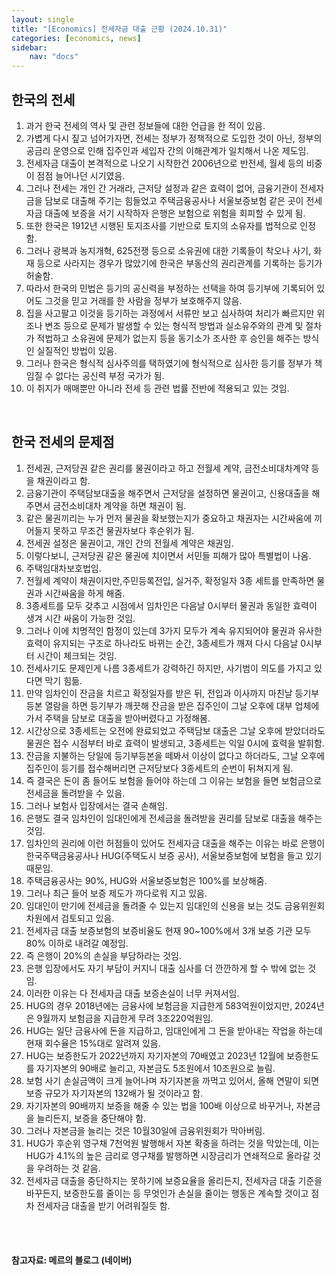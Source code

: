 ```yaml
---
layout: single
title: "[Economics] 전세자금 대출 근황 (2024.10.31)"
categories: [economics, news]
sidebar:
    nav: "docs"
---
```


## 한국의 전세
1. 과거 한국 전세의 역사 및 관련 정보들에 대한 언급을 한 적이 있음.
1. 가볍게 다시 짚고 넘어가자면, 전세는 정부가 정책적으로 도입한 것이 아닌, 정부의 공금리 운영으로 인해 집주인과 세입자 간의 이해관계가 일치해서 나온 제도임.
1. 전세자금 대출이 본격적으로 나오기 시작한건 2006년으로 반전세, 월세 등의 비중이 점점 늘어나던 시기였음.
1. 그러나 전세는 개인 간 거래라, 근저당 설정과 같은 효력이 없어, 금융기관이 전세자금을 담보로 대출해 주기는 힘들었고 주택금융공사나 서울보증보험 같은 곳이 전세자금 대출에 보증을 서기 시작하자 은행은 보험으로 위험을 회피할 수 있게 됨.
1. 또한 한국은 1912년 시행된 토지조사를 기반으로 토지의 소유자를 법적으로 인정함.
1. 그러나 광복과 농지개혁, 625전쟁 등으로 소유권에 대한 기록들이 착오나 사기, 화재 등으로 사라지는 경우가 많았기에 한국은 부동산의 권리관계를 기록하는 등기가 허술함.
1. 따라서 한국의 민법은 등기의 공신력을 부정하는 선택을 하여 등기부에 기록되어 있어도 그것을 믿고 거래를 한 사람을 정부가 보호해주지 않음.
1. 집을 사고팔고 이것을 등기하는 과정에서 서류만 보고 심사하여 처리가 빠르지만 위조나 변조 등으로 문제가 발생할 수 있는 형식적 방법과 실소유주와의 관계 및 절차가 적법하고 소유권에 문제가 없는지 등을 동기소가 조사한 후 승인을 해주는 방식인 실질적인 방법이 있음.
1. 그러나 한국은 형식적 심사주의를 택하였기에 형식적으로 심사한 등기를 정부가 책임질 수 없다는 공신력 부정 국가가 됨.
1. 이 취지가 매매뿐만 아니라 전세 등 관련 법률 전반에 적용되고 있는 것임.

<br/>

## 한국 전세의 문제점
1. 전세권, 근저당권 같은 권리를 물권이라고 하고 전월세 계약, 금전소비대차계약 등을 채권이라고 함.
1. 금융기관이 주택담보대출을 해주면서 근저당을 설정하면 물권이고, 신용대출을 해주면서 금전소비대차 계약을 하면 채권이 됨.
1. 같은 물권끼리는 누가 먼저 물권을 확보했는지가 중요하고 채권자는 시간싸움에 끼어들지 못하고 무조건 물권자보다 후순위가 됨.
1. 전세권 설정은 물권이고, 개인 간의 전월세 계약은 채권임.
1. 이렇다보니, 근저당권 같은 물권에 치이면서 서민들 피해가 많아 특별법이 나옴.
1. 주택임대차보호법임.
1. 전월세 계약이 채권이지만,주민등록전입, 실거주, 확정일자 3종 세트를 만족하면 물권과 시간싸움을 하게 해줌.
1. 3종세트를 모두 갖추고 시점에서 임차인은 다음날 0시부터 물권과 동일한 효력이 생겨 시간 싸움이 가능한 것임.
1. 그러나 이에 치명적인 함정이 있는데 3가지 모두가 계속 유지되어야 물권과 유사한 효력이 유지되는 구조로 하나라도 바뀌는 순간, 3종세트가 깨져 다시 다음날 0시부터 시간이 체크되는 것임.
1. 전세사기도 문제인게 나름 3종세트가 강력하긴 하지만, 사기범이 의도를 가지고 있다면 막기 힘듦.
1. 만약 임차인이 잔금을 치르고 확정일자를 받은 뒤, 전입과 이사까지 마친날 등기부등본 열람을 하면 등기부가 깨끗해 잔금을 받은 집주인이 그날 오후에 대부 업체에 가서 주택을 담보로 대출을 받아버렸다고 가정해봄.
1. 시간상으로 3종세트는 오전에 완료되었고 주택담보 대출은 그날 오후에 받았더라도 물권은 접수 시점부터 바로 효력이 발생되고, 3종세트는 익일 0시에 효력을 발휘함.
1. 잔금을 지불하는 당일에 등기부등본을 떼봐서 이상이 없다고 하더라도, 그날 오후에 집주인이 등기를 접수해버리면 근저당보다 3종세트의 순번이 뒤쳐지게 됨.
1. 즉 결국은 돈이 좀 들어도 보험을 들어야 하는데 그 이유는 보험을 들면 보험금으로 전세금을 돌려받을 수 있음.
1. 그러나 보험사 입장에서는 결국 손해임.
1. 은행도 결국 임차인이 임대인에게 전세금을 돌려받을 권리를 담보로 대출을 해주는 것임.
1. 임차인의 권리에 이런 허점들이 있어도 전세자금 대출을 해주는 이유는 바로 은행이 한국주택금융공사나 HUG(주택도시 보증 공사), 서울보증보험에 보험을 들고 있기 때문임.
1. 주택금융공사는 90%, HUG와 서울보증보험은 100%를 보상해줌.
1. 그러나 최근 들어 보증 제도가 까다로워 지고 있음.
1. 임대인이 만기에 전세금을 돌려줄 수 있는지 임대인의 신용을 보는 것도 금융위원회 차원에서 검토되고 있음.
1. 전세자금 대출 보증보험의 보증비율도 현재 90~100%에서 3개 보증 기관 모두 80% 이하로 내려갈 예정임.
1. 즉 은행이 20%의 손실을 부담하라는 것임.
1. 은행 입장에서도 자기 부담이 커지니 대출 심사를 더 깐깐하게 할 수 밖에 없는 것임.
1. 이러한 이유는 다 전세자금 대출 보증손실이 너무 커져서임.
1. HUG의 경우 2018년에는 금융사에 보험금을 지급한게 583억원이었지만, 2024년은 9월까지 보험금을 지급한게 무려 3조220억원임.
1. HUG는 일단 금융사에 돈을 지급하고, 임대인에게 그 돈을 받아내는 작업을 하는데 현재 회수율은 15%대로 알려져 있음.
1. HUG는 보증한도가 2022년까지 자기자본의 70배였고 2023년 12월에 보증한도를 자기자본의 90배로 늘리고, 자본금도 5조원에서 10조원으로 늘림.
1. 보험 사기 손실금액이 크게 늘어나며 자기자본을 까먹고 있어서, 올해 연말이 되면 보증 규모가 자기자본의 132배가 될 것이라고 함.
1. 자기자본의 90배까지 보증을 해줄 수 있는 법을 100배 이상으로 바꾸거나, 자본금을 늘리든지, 보증을 중단해야 함.
1. 그러나 자본금을 늘리는 것은 10월30일에 금융위원회가 막아버림.
1. HUG가 후순위 영구채 7천억원 발행해서 자본 확충을 하려는 것을 막았는데, 이는 HUG가 4.1%의 높은 금리로 영구채를 발행하면 시장금리가 연쇄적으로 올라갈 것을 우려하는 것 같음.
1. 전세자금 대출을 중단하지는 못하기에 보증요율을 올리든지, 전세자금 대출 기준을 바꾸든지, 보증한도를 줄이는 등 무엇인가 손실을 줄이는 행동은 계속할 것이고 점차 전세자금 대출을 받기 어려워질듯 함.


<br/>
<br/>

#### 참고자료: 메르의 블로그 (네이버) 